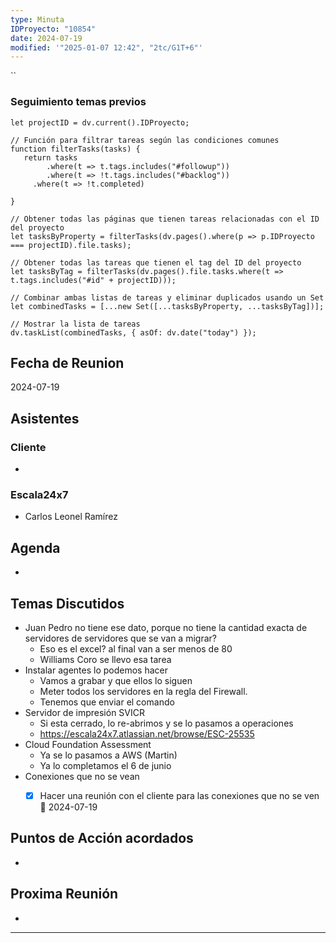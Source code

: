 ```yaml
---
type: Minuta
IDProyecto: "10854"
date: 2024-07-19
modified: '"2025-01-07 12:42", "2tc/G1T+6"'
---
```


``

### Seguimiento temas previos

```dataviewjs
let projectID = dv.current().IDProyecto;

// Función para filtrar tareas según las condiciones comunes
function filterTasks(tasks) {
   return tasks
        .where(t => t.tags.includes("#followup"))
        .where(t => !t.tags.includes("#backlog"))
     .where(t => !t.completed)
        
}

// Obtener todas las páginas que tienen tareas relacionadas con el ID del proyecto
let tasksByProperty = filterTasks(dv.pages().where(p => p.IDProyecto === projectID).file.tasks);

// Obtener todas las tareas que tienen el tag del ID del proyecto
let tasksByTag = filterTasks(dv.pages().file.tasks.where(t => t.tags.includes("#id" + projectID)));

// Combinar ambas listas de tareas y eliminar duplicados usando un Set
let combinedTasks = [...new Set([...tasksByProperty, ...tasksByTag])];

// Mostrar la lista de tareas
dv.taskList(combinedTasks, { asOf: dv.date("today") });
 ```
## Fecha de Reunion
2024-07-19

## Asistentes

### Cliente
* 
### Escala24x7
- Carlos Leonel Ramírez
## Agenda
* 
## Temas Discutidos
*  Juan Pedro no tiene ese dato, porque no tiene la cantidad exacta de servidores de servidores que se van a migrar?
	* Eso es el excel? al final van a ser menos de 80
	* Williams Coro se llevo esa tarea
* Instalar agentes lo podemos hacer
	* Vamos a grabar y que ellos lo siguen
	* Meter todos los servidores en la regla del Firewall.
	* Tenemos que enviar el comando
* Servidor de impresión SVICR
	* Si esta cerrado, lo re-abrimos y se lo pasamos a operaciones
	* https://escala24x7.atlassian.net/browse/ESC-25535
* Cloud Foundation Assessment 
	* Ya se lo pasamos a AWS (Martin)
	* Ya lo completamos el 6 de junio
*  Conexiones que no se vean
	* [x] Hacer una reunión con el cliente  para las conexiones que no se ven 📅 2024-07-19



## Puntos de Acción acordados
*  

## Proxima Reunión
*   

---
